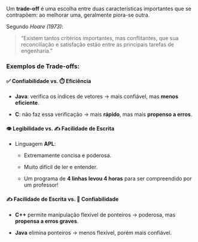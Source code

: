 
Um **trade-off** é uma escolha entre duas características importantes que se contrapõem: ao melhorar uma, geralmente piora-se outra.

Segundo _Hoare (1973)_:

> “Existem tantos critérios importantes, mas conflitantes, que sua reconciliação e satisfação estão entre as principais tarefas de engenharia.”

### Exemplos de Trade-offs:

#### ✅ Confiabilidade vs. ⏱️ Eficiência

- **Java**: verifica os índices de vetores → mais confiável, mas **menos eficiente**.
    
- **C**: não faz essa verificação → mais **rápido**, mas mais **propenso a erros**.
    

#### 👁️ Legibilidade vs. ✍️ Facilidade de Escrita

- Linguagem **APL**:
    
    - Extremamente concisa e poderosa.
        
    - Muito difícil de ler e entender.
        
    - Um programa de **4 linhas levou 4 horas** para ser compreendido por um professor!
        

#### ✍️ Facilidade de Escrita vs. 🔐 Confiabilidade

- **C++** permite manipulação flexível de ponteiros → poderosa, mas **propensa a erros graves**.
    
- **Java** elimina ponteiros → menos flexível, porém mais confiável.